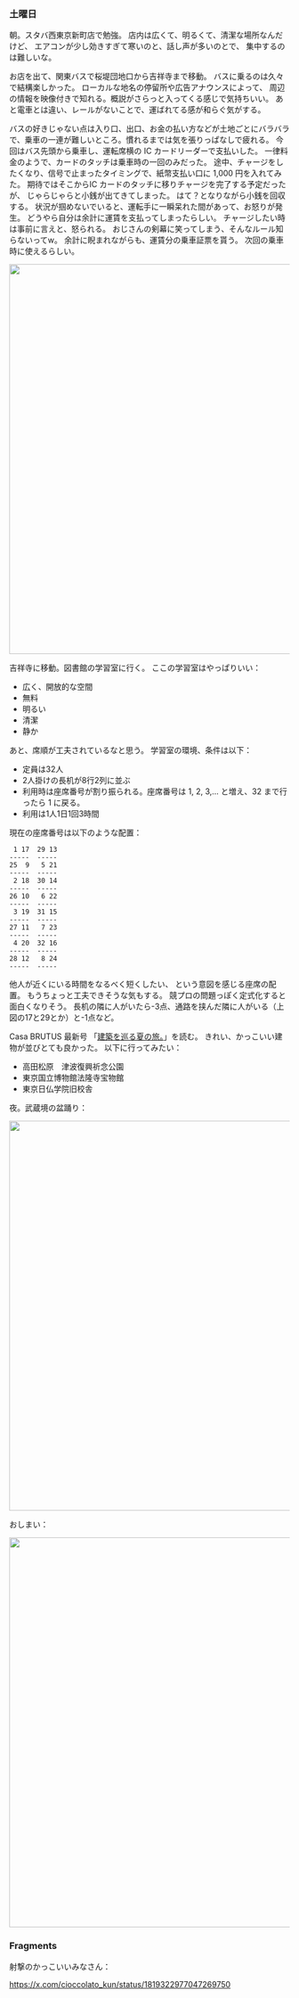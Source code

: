 ### 土曜日

朝。スタバ西東京新町店で勉強。
店内は広くて、明るくて、清潔な場所なんだけど、
エアコンが少し効きすぎて寒いのと、話し声が多いのとで、
集中するのは難しいな。

お店を出て、関東バスで桜堤団地口から吉祥寺まで移動。
バスに乗るのは久々で結構楽しかった。
ローカルな地名の停留所や広告アナウンスによって、
周辺の情報を映像付きで知れる。概説がさらっと入ってくる感じで気持ちいい。
あと電車とは違い、レールがないことで、運ばれてる感が和らぐ気がする。

バスの好きじゃない点は入り口、出口、お金の払い方などが土地ごとにバラバラで、乗車の一連が難しいところ。慣れるまでは気を張りっぱなしで疲れる。
今回はバス先頭から乗車し、運転席横の IC カードリーダーで支払いした。
一律料金のようで、カードのタッチは乗車時の一回のみだった。
途中、チャージをしたくなり、信号で止まったタイミングで、紙幣支払い口に 1,000 円を入れてみた。
期待ではそこからIC カードのタッチに移りチャージを完了する予定だったが、
じゃらじゃらと小銭が出てきてしまった。
はて？となりながら小銭を回収する。
状況が掴めないでいると、運転手に一瞬呆れた間があって、お怒りが発生。
どうやら自分は余計に運賃を支払ってしまったらしい。
チャージしたい時は事前に言えと、怒られる。
おじさんの剣幕に笑ってしまう、そんなルール知らないってw。
余計に睨まれながらも、運賃分の乗車証票を貰う。
次回の乗車時に使えるらしい。

<img src="https://i.imgur.com/oKey8b4.jpg" width="700">

吉祥寺に移動。図書館の学習室に行く。
ここの学習室はやっぱりいい：

- 広く、開放的な空間
- 無料
- 明るい
- 清潔
- 静か

あと、席順が工夫されているなと思う。
学習室の環境、条件は以下：

- 定員は32人
- 2人掛けの長机が8行2列に並ぶ
- 利用時は座席番号が割り振られる。座席番号は 1, 2, 3,... と増え、32 まで行ったら 1 に戻る。
- 利用は1人1日1回3時間

現在の座席番号は以下のような配置：

```
 1 17  29 13
-----  -----
25  9   5 21
-----  -----
 2 18  30 14
-----  -----
26 10   6 22
-----  -----
 3 19  31 15
-----  -----
27 11   7 23
-----  -----
 4 20  32 16
-----  -----
28 12   8 24
-----  -----
```

他人が近くにいる時間をなるべく短くしたい、
という意図を感じる座席の配置。
もうちょっと工夫できそうな気もする。
競プロの問題っぽく定式化すると面白くなりそう。
長机の隣に人がいたら-3点、通路を挟んだ隣に人がいる（上図の17と29とか）と-1点など。

Casa BRUTUS 最新号 「[建築を巡る夏の旅。](https://casabrutus.com/categories/architecture/413020)」を読む。
きれい、かっこいい建物が並びとても良かった。
以下に行ってみたい：

- 高田松原　津波復興祈念公園
- 東京国立博物館法隆寺宝物館
- 東京日仏学院旧校舎

夜。武蔵境の盆踊り：

<img src="https://i.imgur.com/DiarsF9.jpg" width="700">

おしまい：

<img src="https://i.imgur.com/vFUab8F.jpg" width="700">

### Fragments

射撃のかっこいいみなさん：

https://x.com/cioccolato_kun/status/1819322977047269750